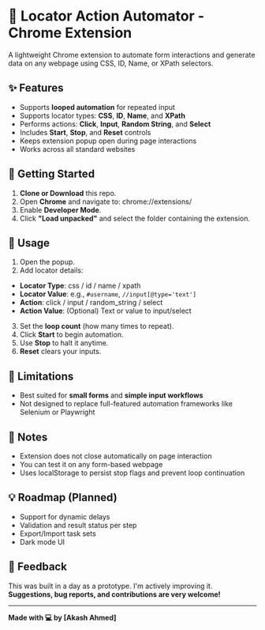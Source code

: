 # 🔁 Locator Action Automator - Chrome Extension

A lightweight Chrome extension to automate form interactions and generate data on any webpage using CSS, ID, Name, or XPath selectors.

## ✨ Features

- Supports **looped automation** for repeated input
- Supports locator types: **CSS**, **ID**, **Name**, and **XPath**
- Performs actions: **Click**, **Input**, **Random String**, and **Select**
- Includes **Start**, **Stop**, and **Reset** controls
- Keeps extension popup open during page interactions
- Works across all standard websites

## 🚀 Getting Started

1. **Clone or Download** this repo.
2. Open **Chrome** and navigate to:
chrome://extensions/
3. Enable **Developer Mode**.
4. Click **"Load unpacked"** and select the folder containing the extension.

## 🔧 Usage

1. Open the popup.
2. Add locator details:
- **Locator Type**: css / id / name / xpath
- **Locator Value**: e.g., `#username`, `//input[@type='text']`
- **Action**: click / input / random_string / select
- **Action Value**: (Optional) Text or value to input/select
3. Set the **loop count** (how many times to repeat).
4. Click **Start** to begin automation.
5. Use **Stop** to halt it anytime.
6. **Reset** clears your inputs.

## 🛑 Limitations

- Best suited for **small forms** and **simple input workflows**
- Not designed to replace full-featured automation frameworks like Selenium or Playwright

## 🧠 Notes

- Extension does not close automatically on page interaction
- You can test it on any form-based webpage
- Uses localStorage to persist stop flags and prevent loop continuation

## 💡 Roadmap (Planned)

- Support for dynamic delays
- Validation and result status per step
- Export/Import task sets
- Dark mode UI

## 🙋 Feedback

This was built in a day as a prototype. I'm actively improving it.  
**Suggestions, bug reports, and contributions are very welcome!**

---

**Made with 💻 by [Akash Ahmed]**
